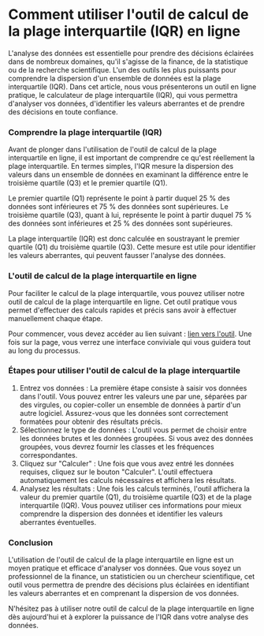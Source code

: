 Comment utiliser l'outil de calcul de la plage interquartile (IQR) en ligne
===========================================================================

L'analyse des données est essentielle pour prendre des décisions éclairées dans de nombreux domaines, qu'il s'agisse de la finance, de la statistique ou de la recherche scientifique. L'un des outils les plus puissants pour comprendre la dispersion d'un ensemble de données est la plage interquartile (IQR). Dans cet article, nous vous présenterons un outil en ligne pratique, le calculateur de plage interquartile (IQR), qui vous permettra d'analyser vos données, d'identifier les valeurs aberrantes et de prendre des décisions en toute confiance.

### Comprendre la plage interquartile (IQR)

Avant de plonger dans l'utilisation de l'outil de calcul de la plage interquartile en ligne, il est important de comprendre ce qu'est réellement la plage interquartile. En termes simples, l'IQR mesure la dispersion des valeurs dans un ensemble de données en examinant la différence entre le troisième quartile (Q3) et le premier quartile (Q1).

Le premier quartile (Q1) représente le point à partir duquel 25 % des données sont inférieures et 75 % des données sont supérieures. Le troisième quartile (Q3), quant à lui, représente le point à partir duquel 75 % des données sont inférieures et 25 % des données sont supérieures.

La plage interquartile (IQR) est donc calculée en soustrayant le premier quartile (Q1) du troisième quartile (Q3). Cette mesure est utile pour identifier les valeurs aberrantes, qui peuvent fausser l'analyse des données.

### L'outil de calcul de la plage interquartile en ligne

Pour faciliter le calcul de la plage interquartile, vous pouvez utiliser notre outil de calcul de la plage interquartile en ligne. Cet outil pratique vous permet d'effectuer des calculs rapides et précis sans avoir à effectuer manuellement chaque étape.

Pour commencer, vous devez accéder au lien suivant : [lien vers l'outil](https://www.onlinecalculatorsfree.com/fr/math/interquartile-range-calculator.html). Une fois sur la page, vous verrez une interface conviviale qui vous guidera tout au long du processus.

### Étapes pour utiliser l'outil de calcul de la plage interquartile

1. Entrez vos données : La première étape consiste à saisir vos données dans l'outil. Vous pouvez entrer les valeurs une par une, séparées par des virgules, ou copier-coller un ensemble de données à partir d'un autre logiciel. Assurez-vous que les données sont correctement formatées pour obtenir des résultats précis.
2. Sélectionnez le type de données : L'outil vous permet de choisir entre les données brutes et les données groupées. Si vous avez des données groupées, vous devrez fournir les classes et les fréquences correspondantes.
3. Cliquez sur "Calculer" : Une fois que vous avez entré les données requises, cliquez sur le bouton "Calculer". L'outil effectuera automatiquement les calculs nécessaires et affichera les résultats.
4. Analysez les résultats : Une fois les calculs terminés, l'outil affichera la valeur du premier quartile (Q1), du troisième quartile (Q3) et de la plage interquartile (IQR). Vous pouvez utiliser ces informations pour mieux comprendre la dispersion des données et identifier les valeurs aberrantes éventuelles.

### Conclusion

L'utilisation de l'outil de calcul de la plage interquartile en ligne est un moyen pratique et efficace d'analyser vos données. Que vous soyez un professionnel de la finance, un statisticien ou un chercheur scientifique, cet outil vous permettra de prendre des décisions plus éclairées en identifiant les valeurs aberrantes et en comprenant la dispersion de vos données.

N'hésitez pas à utiliser notre outil de calcul de la plage interquartile en ligne dès aujourd'hui et à explorer la puissance de l'IQR dans votre analyse des données.